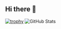 ## Hi there 👋

[![trophy](https://github-profile-trophy.vercel.app/?username=myalt2335)](https://github.com/ryo-ma/github-profile-trophy)
![GitHub Stats](https://github-readme-stats-salesp07.vercel.app/api/top-langs/?username=myalt2335&hide=HTML&langs_count=8&layout=compact&theme=react&border_radius=10&size_weight=0.5&count_weight=0.5&exclude_repo=github-readme-stats)
<!--
**myalt2335/myalt2335** is a ✨ _special_ ✨ repository because its `README.md` (this file) appears on your GitHub profile.

Here are some ideas to get you started:

- 🔭 I’m currently working on ...
- 🌱 I’m currently learning ...
- 👯 I’m looking to collaborate on ...
- 🤔 I’m looking for help with ...
- 💬 Ask me about ...
- 📫 How to reach me: ...
- 😄 Pronouns: ...
- ⚡ Fun fact: ...
-->
